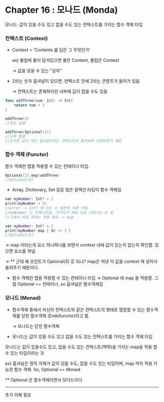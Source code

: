 # Chapter 16 : 모나드 (Monda)
모나드: 값이 있을 수도 있고 없을 수도 있는 컨텍스트를 가지는 함수 객체 타입

### 컨텍스트 (Context)

- Context = 'Contents 를 담은 그 무엇인가'

    ex) 물컵에 물이 담겨있으면 물은 Content, 물컵은 Context

    → 값을 넣을 수 있는 "상자"

- 2라는 숫자 옵셔널이 있으면, 컨텍스트 안에 2라는 콘텐츠가 들어가 있음.

    → 컨텍스트는 존재하지만 내부에 값이 없을 수도 있음

```swift
func addThree(num: Int) -> Int{
	return num + 3
}

addThree(2)
//정상 실행

addThree(Optional(2))
//오류 발생
//순수한 값이 아닌 옵셔널이라는 컨텍스트로 둘러싸여 전달되었기 때문 
```

### 함수 객체 (Functor)

함수 객체란 맵을 적용할 수 있는 컨테이너 타입.

```swift
Optional(2).map(addThree)
//Optional(5)
```

- Array, Dictionary, Set 등등 많은 컬렉션 타입이 함수 객체임

```swift
var myNumber: Int? = 2
print(myNumber + 3)
//error -> Int? 와 Int 는 엄연히 다른 타입
//myNumber 는 컨텍스트임. 거기다가 바로 Int 더하기는 안 됨
//그래서 이걸 꺼내는 작업 필요 -> map

var myNumber: Int? = 2
print(myNumber.map { $0 ++ 3 }
//Optional(5) 
```

→ map 이라는게 요소 하나하나를 보면서 context 내에 값이 있는지 없는지 확인함. 있으면 요소를 꺼냄.

→ ** 근데 왜 프린트가 Optional(5) 로 되냐? map은 꺼낸 이 값을 context 에 넣어서 돌려주기 때문이다.

- 함수 객체란 맵을 적용할 수 있는 컨테이너 타입 → Optional 에 map 을 적용함. 그럼 Optional == 컨테이너, so 옵셔널은 함수객체임

### 모나드 (Monad)

- 함수객체 중에서 자신의 컨텍스트와 같은 컨텍스트의 형태로 맵핑할 수 있는 함수객체를 닫힌 함수객체 (Endofunctor)라고 함.

    → 모나드는 닫힌 함수객체

- 모나드는 값이 있을 수도 있고 없을 수도 있는 컨텍스트를 가지는 함수 객체 타입

모나드는 값이 있을수도 있고, 없을 수도 있는 컨텍스트(맥락)을 가지는 map을 적용 할 수 있는 타입이라는 것

ex) 옵셔널은 정의 자체가 값이 있을 수도, 없을 수도 있는 타입이며, map 까지 적용 가능한 함수 객체. So, Optional == Monad

** Optional 은 함수객체이면서 모다드이다.

---

추가 이해 필요
